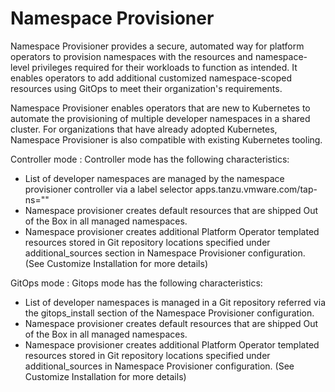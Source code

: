 # Namespace Provisioner

Namespace Provisioner provides a secure, automated way for platform operators to provision
namespaces with the resources and namespace-level privileges required for their workloads
to function as intended. It enables operators to add additional customized namespace-scoped resources using GitOps to meet their organization's requirements.

Namespace Provisioner enables operators that are new to Kubernetes to automate the provisioning of
multiple developer namespaces in a shared cluster. For organizations that have already adopted
Kubernetes, Namespace Provisioner is also compatible with existing Kubernetes tooling.

Controller mode
: Controller mode has the following characteristics:

- List of developer namespaces are managed by the namespace provisioner controller via a label selector apps.tanzu.vmware.com/tap-ns=""
- Namespace provisioner creates default resources that are shipped Out of the Box in all managed namespaces.
- Namespace provisioner creates additional Platform Operator templated resources stored in Git repository locations specified under additional_sources section in Namespace Provisioner configuration. (See Customize Installation for more details)

GitOps mode
: Gitops mode has the following characteristics:

- List of developer namespaces is managed in a Git repository referred via the gitops_install section of the Namespace Provisioner configuration.
- Namespace provisioner creates default resources that are shipped Out of the Box in all managed namespaces.
- Namespace provisioner creates additional Platform Operator templated resources stored in Git repository locations specified under additional_sources in Namespace Provisioner configuration. (See Customize Installation for more details)
